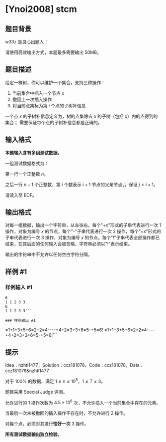 # [Ynoi2008] stcm

## 题目背景

w33z 是良心出题人！

请使用高效输出方式，本题最多需要输出 50MB。

## 题目描述

给定一棵树，你可以维护一个集合，支持三种操作：

1. 当前集合中插入一个节点 $x$
2. 撤回上一次插入操作
3. 将当前点集标为第 $i$ 个点的子树补信息

一个点 $x$ 的子树补信息定义为，树的点集除去 $x$ 的子树（包括 $x$）内的点得到的集合；
需要保证每个点的子树补信息都是正确的。

## 输入格式

**本题输入含有多组测试数据。**

一组测试数据格式为：

第一行一个正整数 $n$。

之后一行 $n-1$ 个正整数，第 $i$ 个数表示 $i+1$ 节点的父亲节点 $j$，保证 $j<i+1$。

请读入至 EOF。

## 输出格式

对每一组数据，输出一个字符串，从左往右，每个"+x"形式的子串代表进行一次 1 操作，对象为编号 $x$ 的节点，每个"-"子串代表进行一次 2 操作，每个"=x"形式的子串代表进行一次 3 操作，对象为编号 $x$ 的节点，每个"!"子串代表全部操作都已结束，在其后面的任何输入会被忽略，字符串必须以"!"表示结束。

输出的字符串中不允许以任何空白字符分隔。

## 样例 #1

### 样例输入 #1
```
6
1 1 2 3 3
6
1 1 2 3 3```

### 样例输出 #1

```
=1+1+3+5+6=2+2=4----+4+2=3+3+6=5-+5=6!
=1+1+3+5+6=2+2=4----+4+2=3+3+6=5-+5=6!```

## 提示

Idea：nzhtl1477，Solution：ccz181078，Code：ccz181078，Data：ccz181078&nzhtl1477

对于 $100\%$ 的数据，满足 $1\le n\le 10^5$，$1\le T\le 3$。

题目采用 Special Judge 评测。

允许进行的 1 操作次数为 $4.5 \times 10^6$ 次，不允许插入一个当前集合中存在的元素。

当最后一次未被撤回的插入操作不存在时，不允许进行 2 操作。

对每个点，必须对其进行**恰好一次** 3 操作。

**所有测试数据输出独立检验。**
